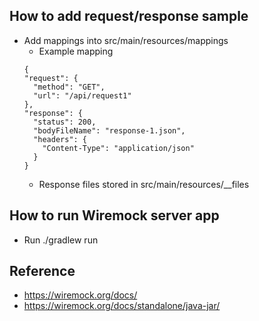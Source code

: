 ## How to add request/response sample
* Add mappings into src/main/resources/mappings 
  * Example mapping
  ```
  {
  "request": {
    "method": "GET",
    "url": "/api/request1"
  },
  "response": {
    "status": 200,
    "bodyFileName": "response-1.json",
    "headers": {
      "Content-Type": "application/json"
    }
  }
  ```
  * Response files stored in src/main/resources/__files


## How to run Wiremock server app
* Run ./gradlew run


## Reference
* https://wiremock.org/docs/
* https://wiremock.org/docs/standalone/java-jar/
